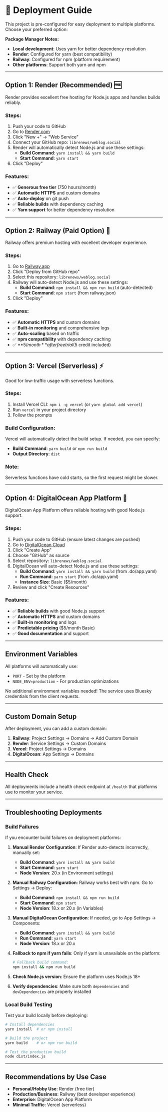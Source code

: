 # 🚀 Deployment Guide

This project is pre-configured for easy deployment to multiple platforms. Choose your preferred option:

**Package Manager Notes:**
- **Local development**: Uses yarn for better dependency resolution
- **Render**: Configured for yarn (best compatibility)  
- **Railway**: Configured for npm (platform requirement)
- **Other platforms**: Support both yarn and npm

---

## Option 1: Render (Recommended) 🆓

Render provides excellent free hosting for Node.js apps and handles builds reliably.

### Steps:
1. Push your code to GitHub  
2. Go to [Render.com](https://render.com)
3. Click "New +" → "Web Service"
4. Connect your GitHub repo: `librenews/weblog.social`
5. Render will automatically detect Node.js and use these settings:
   - **Build Command**: `yarn install && yarn build`  
   - **Start Command**: `yarn start`
6. Click "Deploy"

### Features:
- ✅ **Generous free tier** (750 hours/month)
- ✅ **Automatic HTTPS** and custom domains
- ✅ **Auto-deploy** on git push
- ✅ **Reliable builds** with dependency caching
- ✅ **Yarn support** for better dependency resolution

---

## Option 2: Railway (Paid Option) 🚂

Railway offers premium hosting with excellent developer experience.

### Steps:
1. Go to [Railway.app](https://railway.app)
2. Click "Deploy from GitHub repo"
3. Select this repository: `librenews/weblog.social`
4. Railway will auto-detect Node.js and use these settings:
   - **Build Command**: `npm install && npm run build` (auto-detected)
   - **Start Command**: `npm start` (from railway.json)
5. Click "Deploy"

### Features:
- ✅ **Automatic HTTPS** and custom domains
- ✅ **Built-in monitoring** and comprehensive logs
- ✅ **Auto-scaling** based on traffic
- ✅ **npm compatibility** with dependency caching
- ✅ **$5/month** after free trial ($5 credit included)

---

## Option 3: Vercel (Serverless) ⚡

Good for low-traffic usage with serverless functions.

### Steps:
1. Install Vercel CLI: `npm i -g vercel` (or `yarn global add vercel`)
2. Run `vercel` in your project directory
3. Follow the prompts

### Build Configuration:
Vercel will automatically detect the build setup. If needed, you can specify:
- **Build Command**: `yarn build` or `npm run build`
- **Output Directory**: `dist`

### Note:
Serverless functions have cold starts, so the first request might be slower.

---

## Option 4: DigitalOcean App Platform 🌊

DigitalOcean App Platform offers reliable hosting with good Node.js support.

### Steps:
1. Push your code to GitHub (ensure latest changes are pushed)
2. Go to [DigitalOcean Cloud](https://cloud.digitalocean.com/apps)
3. Click "Create App"
4. Choose "GitHub" as source
5. Select repository: `librenews/weblog.social`
6. DigitalOcean will auto-detect Node.js and use these settings:
   - **Build Command**: `yarn install && yarn build` (from .do/app.yaml)
   - **Run Command**: `yarn start` (from .do/app.yaml)
   - **Instance Size**: Basic ($5/month)
7. Review and click "Create Resources"

### Features:
- ✅ **Reliable builds** with good Node.js support
- ✅ **Automatic HTTPS** and custom domains
- ✅ **Built-in monitoring** and logs
- ✅ **Predictable pricing** ($5/month Basic)
- ✅ **Good documentation** and support

---

## Environment Variables

All platforms will automatically use:
- `PORT` - Set by the platform
- `NODE_ENV=production` - For production optimizations

No additional environment variables needed! The service uses Bluesky credentials from the client requests.

---

## Custom Domain Setup

After deployment, you can add a custom domain:

1. **Railway**: Project Settings → Domains → Add Custom Domain
2. **Render**: Service Settings → Custom Domains
3. **Vercel**: Project Settings → Domains
4. **DigitalOcean**: App Settings → Domains

---

## Health Check

All deployments include a health check endpoint at `/health` that platforms use to monitor your service.

---

## Troubleshooting Deployments

### Build Failures
If you encounter build failures on deployment platforms:

1. **Manual Render Configuration**: If Render auto-detects incorrectly, manually set:
   - **Build Command**: `yarn install && yarn build`
   - **Start Command**: `yarn start`  
   - **Node Version**: 20.x (in Environment settings)

2. **Manual Railway Configuration**: Railway works best with npm. Go to Settings → Deploy:
   - **Build Command**: `npm install && npm run build`
   - **Start Command**: `npm start`
   - **Node Version**: 18.x or 20.x (in Variables)

3. **Manual DigitalOcean Configuration**: If needed, go to App Settings → Components:
   - **Build Command**: `yarn install && yarn build`
   - **Run Command**: `yarn start`
   - **Node Version**: 18.x or 20.x

4. **Fallback to npm if yarn fails**: Only if yarn is unavailable on the platform:
   ```bash
   # Fallback build command:
   npm install && npm run build
   ```

4. **Check Node.js version**: Ensure the platform uses Node.js 18+
5. **Verify dependencies**: Make sure both `dependencies` and `devDependencies` are properly installed

### Local Build Testing
Test your build locally before deploying:
```bash
# Install dependencies
yarn install  # or npm install

# Build the project
yarn build    # or npm run build

# Test the production build
node dist/index.js
```

---

## Recommendations by Use Case

- **Personal/Hobby Use**: Render (free tier)
- **Production/Business**: Railway (best developer experience)
- **Enterprise**: DigitalOcean App Platform
- **Minimal Traffic**: Vercel (serverless)
